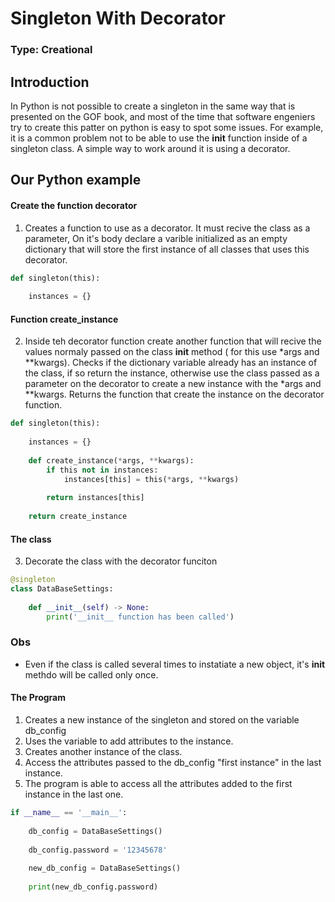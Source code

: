# Singleton With Decorator

### Type: Creational

## Introduction

In Python is not possible to create a singleton in the same way that is presented on the GOF book, and most of the time that software engeniers try to create this patter on python is easy to spot some issues. For example, it is a common problem not to be able to use the __init__ function inside of a singleton class. A simple way to work around it is using a decorator. 


## Our Python example


#### Create the function decorator

1. Creates a function to use as a decorator. It must recive the class as a parameter, On it's body declare a varible initialized as an empty dictionary that will store the first instance of all classes that uses this decorator.

```py
def singleton(this):
    
    instances = {}

```

#### Function create_instance

2. Inside teh decorator function create another function that will recive the values normaly passed on the class __init__ method ( for this use *args and **kwargs). Checks if the dictionary variable already has an instance of the class, if so return the instance, otherwise use the class passed as a parameter on the decorator to create a new instance with the *args and **kwargs. Returns the function that create the instance on the decorator function.

```py
def singleton(this):
    
    instances = {}
    
    def create_instance(*args, **kwargs):
        if this not in instances:
            instances[this] = this(*args, **kwargs)
        
        return instances[this]
    
    return create_instance

```

#### The class

3. Decorate the class with the decorator funciton

```py
@singleton
class DataBaseSettings:
    
    def __init__(self) -> None:
        print('__init__ function has been called')

```
### Obs

* Even if the class is called several times to instatiate a new object, it's __init__ methdo will be called only once.


#### The Program

1. Creates a new instance of the singleton and stored on the variable db_config
2. Uses the variable to add attributes to the instance.
3. Creates another instance of the class.
4. Access the attributes passed to the db_config "first instance" in the last instance.
5. The program is able to access all the attributes added to the first instance in the last one.

```py
if __name__ == '__main__':
    
    db_config = DataBaseSettings()
    
    db_config.password = '12345678'
    
    new_db_config = DataBaseSettings()
    
    print(new_db_config.password)
    

```
